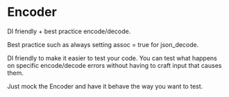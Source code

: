 # Encoder

DI friendly + best practice encode/decode.

Best practice such as always setting assoc = true for json_decode.

DI friendly to make it easier to test your code. You can test what happens on
specific encode/decode errors without having to craft input that causes them.

Just mock the Encoder and have it behave the way you want to test.
